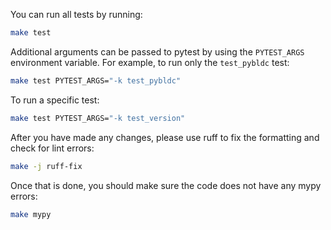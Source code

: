 You can run all tests by running:

```bash
make test
```

Additional arguments can be passed to pytest by using the `PYTEST_ARGS` environment variable.
For example, to run only the `test_pybldc` test:

```bash
make test PYTEST_ARGS="-k test_pybldc"
```

To run a specific test:

```bash
make test PYTEST_ARGS="-k test_version"
```

After you have made any changes, please use ruff to fix the formatting and check for lint errors:

```bash
make -j ruff-fix
```

Once that is done, you should make sure the code does not have any mypy errors:

```bash
make mypy
```
